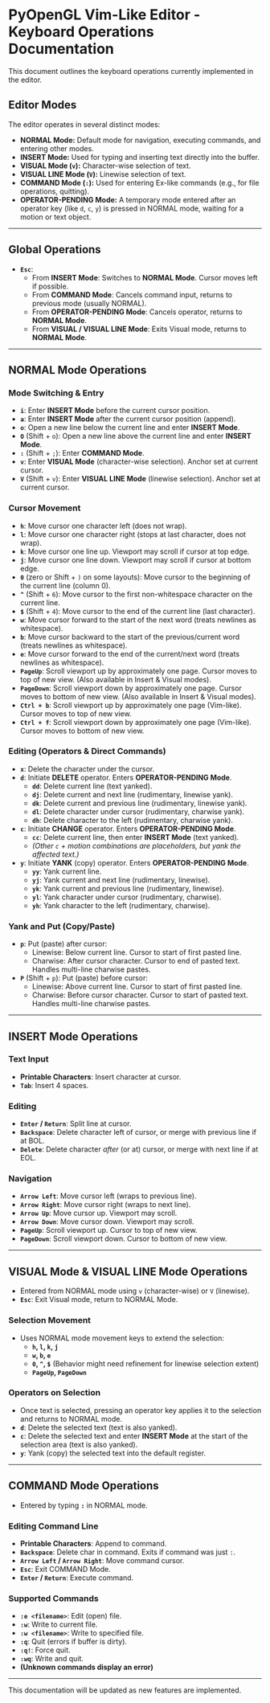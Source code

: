 # PyOpenGL Vim-Like Editor - Keyboard Operations Documentation

This document outlines the keyboard operations currently implemented in the editor.

## Editor Modes

The editor operates in several distinct modes:

*   **NORMAL Mode:** Default mode for navigation, executing commands, and entering other modes.
*   **INSERT Mode:** Used for typing and inserting text directly into the buffer.
*   **VISUAL Mode (`v`):** Character-wise selection of text.
*   **VISUAL LINE Mode (`V`):** Linewise selection of text.
*   **COMMAND Mode (`:`):** Used for entering Ex-like commands (e.g., for file operations, quitting).
*   **OPERATOR-PENDING Mode:** A temporary mode entered after an operator key (like `d`, `c`, `y`) is pressed in NORMAL mode, waiting for a motion or text object.

---

## Global Operations

*   **`Esc`**:
    *   From **INSERT Mode**: Switches to **NORMAL Mode**. Cursor moves left if possible.
    *   From **COMMAND Mode**: Cancels command input, returns to previous mode (usually NORMAL).
    *   From **OPERATOR-PENDING Mode**: Cancels operator, returns to **NORMAL Mode**.
    *   From **VISUAL / VISUAL LINE Mode**: Exits Visual mode, returns to **NORMAL Mode**.

---

## NORMAL Mode Operations

### Mode Switching & Entry

*   **`i`**: Enter **INSERT Mode** before the current cursor position.
*   **`a`**: Enter **INSERT Mode** after the current cursor position (append).
*   **`o`**: Open a new line below the current line and enter **INSERT Mode**.
*   **`O`** (Shift + `o`): Open a new line above the current line and enter **INSERT Mode**.
*   **`:`** (Shift + `;`): Enter **COMMAND Mode**.
*   **`v`**: Enter **VISUAL Mode** (character-wise selection). Anchor set at current cursor.
*   **`V`** (Shift + `v`): Enter **VISUAL LINE Mode** (linewise selection). Anchor set at current cursor.

### Cursor Movement

*   **`h`**: Move cursor one character left (does not wrap).
*   **`l`**: Move cursor one character right (stops at last character, does not wrap).
*   **`k`**: Move cursor one line up. Viewport may scroll if cursor at top edge.
*   **`j`**: Move cursor one line down. Viewport may scroll if cursor at bottom edge.
*   **`0`** (zero or Shift + `)` on some layouts): Move cursor to the beginning of the current line (column 0).
*   **`^`** (Shift + `6`): Move cursor to the first non-whitespace character on the current line.
*   **`$`** (Shift + `4`): Move cursor to the end of the current line (last character).
*   **`w`**: Move cursor forward to the start of the next word (treats newlines as whitespace).
*   **`b`**: Move cursor backward to the start of the previous/current word (treats newlines as whitespace).
*   **`e`**: Move cursor forward to the end of the current/next word (treats newlines as whitespace).
*   **`PageUp`**: Scroll viewport up by approximately one page. Cursor moves to top of new view. (Also available in Insert & Visual modes).
*   **`PageDown`**: Scroll viewport down by approximately one page. Cursor moves to bottom of new view. (Also available in Insert & Visual modes).
*   **`Ctrl + b`**: Scroll viewport up by approximately one page (Vim-like). Cursor moves to top of new view.
*   **`Ctrl + f`**: Scroll viewport down by approximately one page (Vim-like). Cursor moves to bottom of new view.

### Editing (Operators & Direct Commands)

*   **`x`**: Delete the character under the cursor.
*   **`d`**: Initiate **DELETE** operator. Enters **OPERATOR-PENDING Mode**.
    *   **`dd`**: Delete current line (text yanked).
    *   **`dj`**: Delete current and next line (rudimentary, linewise yank).
    *   **`dk`**: Delete current and previous line (rudimentary, linewise yank).
    *   **`dl`**: Delete character under cursor (rudimentary, charwise yank).
    *   **`dh`**: Delete character to the left (rudimentary, charwise yank).
*   **`c`**: Initiate **CHANGE** operator. Enters **OPERATOR-PENDING Mode**.
    *   **`cc`**: Delete current line, then enter **INSERT Mode** (text yanked).
    *   *(Other `c` + motion combinations are placeholders, but yank the affected text.)*
*   **`y`**: Initiate **YANK** (copy) operator. Enters **OPERATOR-PENDING Mode**.
    *   **`yy`**: Yank current line.
    *   **`yj`**: Yank current and next line (rudimentary, linewise).
    *   **`yk`**: Yank current and previous line (rudimentary, linewise).
    *   **`yl`**: Yank character under cursor (rudimentary, charwise).
    *   **`yh`**: Yank character to the left (rudimentary, charwise).

### Yank and Put (Copy/Paste)

*   **`p`**: Put (paste) after cursor:
    *   Linewise: Below current line. Cursor to start of first pasted line.
    *   Charwise: After cursor character. Cursor to end of pasted text. Handles multi-line charwise pastes.
*   **`P`** (Shift + `p`): Put (paste) before cursor:
    *   Linewise: Above current line. Cursor to start of first pasted line.
    *   Charwise: Before cursor character. Cursor to start of pasted text. Handles multi-line charwise pastes.

---

## INSERT Mode Operations

### Text Input

*   **Printable Characters**: Insert character at cursor.
*   **`Tab`**: Insert 4 spaces.

### Editing

*   **`Enter` / `Return`**: Split line at cursor.
*   **`Backspace`**: Delete character left of cursor, or merge with previous line if at BOL.
*   **`Delete`**: Delete character *after* (or at) cursor, or merge with next line if at EOL.

### Navigation

*   **`Arrow Left`**: Move cursor left (wraps to previous line).
*   **`Arrow Right`**: Move cursor right (wraps to next line).
*   **`Arrow Up`**: Move cursor up. Viewport may scroll.
*   **`Arrow Down`**: Move cursor down. Viewport may scroll.
*   **`PageUp`**: Scroll viewport up. Cursor to top of new view.
*   **`PageDown`**: Scroll viewport down. Cursor to bottom of new view.

---

## VISUAL Mode & VISUAL LINE Mode Operations

*   Entered from NORMAL mode using `v` (character-wise) or `V` (linewise).
*   **`Esc`**: Exit Visual mode, return to NORMAL Mode.

### Selection Movement

*   Uses NORMAL mode movement keys to extend the selection:
    *   **`h`, `l`, `k`, `j`**
    *   **`w`, `b`, `e`**
    *   **`0`, `^`, `$`** (Behavior might need refinement for linewise selection extent)
    *   **`PageUp`, `PageDown`**

### Operators on Selection

*   Once text is selected, pressing an operator key applies it to the selection and returns to NORMAL mode.
*   **`d`**: Delete the selected text (text is also yanked).
*   **`c`**: Delete the selected text and enter **INSERT Mode** at the start of the selection area (text is also yanked).
*   **`y`**: Yank (copy) the selected text into the default register.

---

## COMMAND Mode Operations

*   Entered by typing **`:`** in NORMAL mode.

### Editing Command Line

*   **Printable Characters**: Append to command.
*   **`Backspace`**: Delete char in command. Exits if command was just `:`.
*   **`Arrow Left` / `Arrow Right`**: Move command cursor.
*   **`Esc`**: Exit COMMAND Mode.
*   **`Enter` / `Return`**: Execute command.

### Supported Commands

*   **`:e <filename>`**: Edit (open) file.
*   **`:w`**: Write to current file.
*   **`:w <filename>`**: Write to specified file.
*   **`:q`**: Quit (errors if buffer is dirty).
*   **`:q!`**: Force quit.
*   **`:wq`**: Write and quit.
*   **(Unknown commands display an error)**

---

This documentation will be updated as new features are implemented.